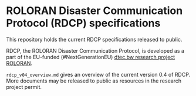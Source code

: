 # ROLORAN Disaster Communication Protocol (RDCP) specifications

This repository holds the current RDCP specifications released to public.

RDCP, the ROLORAN Disaster Communication Protocol, is developed as a part of the EU-funded (#NextGenerationEU) [dtec.bw research project ROLORAN](https://dtecbw.de/home/forschung/unibw-m/projekt-roloran).

`rdcp_v04_overview.md` gives an overview of the current version 0.4 of RDCP. More documents may be released to public as resources in the research project permit.
